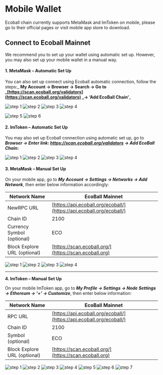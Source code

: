 # Mobile Wallet

Ecoball chain currently supports MetaMask and ImToken on mobile, please go to their official pages or visit mobile app store to download.

## Connect to Ecoball Mainnet

We recommend you to set up your wallet using automatic set up. However, you may also set up your mobile wallet in a manual way.

#### **1. MetaMask – Automatic Set Up**

You can also set up connect using Ecoball automatic connection, follow the steps:_ **My Account → Browser → Search → Go to **_[https://scan.ecoball.org/validators](https://scan.ecoball.org/validators) _**→ ‘Add EcoBall Chain’**_

![step 1](<../.gitbook/assets/1 (1) (1).jpg>) ![step 2](<../.gitbook/assets/A1 (1).jpg>) ![step 3](<../.gitbook/assets/A2 (1).jpg>) ![step 4](../.gitbook/assets/A3.jpg)

![step 5](../.gitbook/assets/A6.jpg) ![step 6](../.gitbook/assets/A7.jpg)

#### **2. ImToken – Automatic Set Up**

You may also set up Ecoball connection using automatic set up, go to _**Browser → Enter link: **_https://scan.ecoball.org/validators_** → Add EcoBall Chain:**_

![step 1](../.gitbook/assets/A1.jpg) ![step 2](<../.gitbook/assets/A3 (1).jpg>) ![step 3](../.gitbook/assets/A4.jpg) ![step 4](<../.gitbook/assets/A5 (1).jpg>)

#### **3. MetaMask – Manual Set Up**

On your mobile app, go to _**My Account → Settings → Networks → Add Network**_, then enter below information accordingly:

| Network Name                 | EcoBall Mainnet                                                      |
| ---------------------------- | -------------------------------------------------------------------- |
| NewRPC URL                   | [https://api.ecoball.org/ecoball/](https://api.ecoball.org/ecoball/) |
| Chain ID                     | 2100                                                                 |
| Currency Symbol (optional)   | ECO                                                                  |
| Block Explore URL (optional) | [https://scan.ecoball.org/](https://scan.ecoball.org)                |

![step 1](<../.gitbook/assets/1 (2).jpg>) ![step 2](<../.gitbook/assets/2 (1) (1).jpg>) ![step 3](<../.gitbook/assets/3 (1) (1).jpg>) ![step 4](../.gitbook/assets/4.jpg)

****

**4. ImToken – Manual Set Up**

On your mobile ImToken app, go to _**My Profile → Settings → Node Settings → Ethereum → ‘+’ → Customize**_, then enter below information:

| Network Name                 | EcoBall Mainnet                                                      |
| ---------------------------- | -------------------------------------------------------------------- |
| RPC URL                      | [https://api.ecoball.org/ecoball/](https://api.ecoball.org/ecoball/) |
| Chain ID                     | 2100                                                                 |
| Symbol (optional)            | ECO                                                                  |
| Block Explore URL (optional) | [https://scan.ecoball.org/](https://scan.ecoball.org)                |

![step 1](<../.gitbook/assets/1 (1).jpg>) ![step 2](<../.gitbook/assets/2 (1).jpg>) ![step 3](<../.gitbook/assets/3 (1).jpg>) ![step 4](<../.gitbook/assets/4 (1).jpg>) ![step 5](../.gitbook/assets/5.jpg) ![step 6](../.gitbook/assets/6.jpg) ![step 7](../.gitbook/assets/7.jpg)

&#x20;

&#x20;

&#x20;





